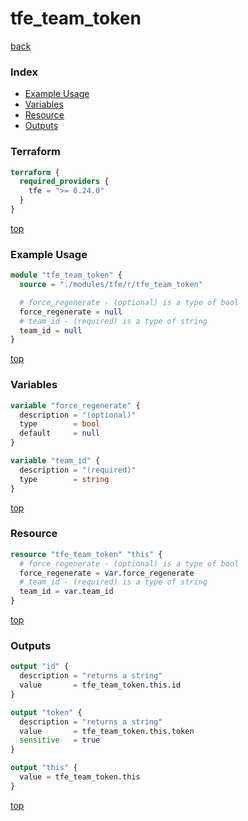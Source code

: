 # tfe_team_token

[back](../tfe.md)

### Index

- [Example Usage](#example-usage)
- [Variables](#variables)
- [Resource](#resource)
- [Outputs](#outputs)

### Terraform

```terraform
terraform {
  required_providers {
    tfe = ">= 0.24.0"
  }
}
```

[top](#index)

### Example Usage

```terraform
module "tfe_team_token" {
  source = "./modules/tfe/r/tfe_team_token"

  # force_regenerate - (optional) is a type of bool
  force_regenerate = null
  # team_id - (required) is a type of string
  team_id = null
}
```

[top](#index)

### Variables

```terraform
variable "force_regenerate" {
  description = "(optional)"
  type        = bool
  default     = null
}

variable "team_id" {
  description = "(required)"
  type        = string
}
```

[top](#index)

### Resource

```terraform
resource "tfe_team_token" "this" {
  # force_regenerate - (optional) is a type of bool
  force_regenerate = var.force_regenerate
  # team_id - (required) is a type of string
  team_id = var.team_id
}
```

[top](#index)

### Outputs

```terraform
output "id" {
  description = "returns a string"
  value       = tfe_team_token.this.id
}

output "token" {
  description = "returns a string"
  value       = tfe_team_token.this.token
  sensitive   = true
}

output "this" {
  value = tfe_team_token.this
}
```

[top](#index)